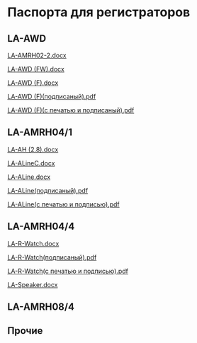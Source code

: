 # Паспорта для регистраторов

## LA-AWD

[LA-AMRH02-2.docx](passports\Согласованные\LA-AMRH02-2.docx ":ignore")

[LA-AWD (FW).docx](<passports\Согласованные\LA-AWD(FW).docx> ":ignore")

[LA-AWD (F).docx](<passports\Согласованные\LA-AWD(F).docx> ":ignore")

[LA-AWD (F)(подписаный).pdf](<passports\Согласованные\LA-AWD(F)(подписаный).pdf> ":ignore")

[LA-AWD (F)(c печатью и подписаный).pdf](<passports\Согласованные\LA-AWD(F)(с_печатью_и_подписью).pdf> ":ignore")

## LA-AMRH04/1

[LA-AH (2.8).docx](<passports\Согласованные\LA-AH(2.8).docx> ":ignore")

[LA-ALineC.docx](passports\Согласованные\LA-ALineC.docx ":ignore")

[LA-ALine.docx](passports\Согласованные\LA-ALine.docx ":ignore")

[LA-ALine(подписаный).pdf](<passports\Согласованные\LA-ALine(подписаный).pdf> ":ignore")

[LA-ALine(с печатью и подписью).pdf](<passports\Согласованные\LA-ALine(с_печатью_и_подписью).pdf> ":ignore")

## LA-AMRH04/4

[LA-R-Watch.docx](passports\Согласованные\LA-R-Watch.docx ":ignore")

[LA-R-Watch(подписаный).pdf](<passports\Согласованные\LA-R-Watch(подписаный).pdf> ":ignore")

[LA-R-Watch(с печатью и подписью).pdf](<passports\Согласованные\LA-R-Watch(с_печатью_и_подписью).pdf> ":ignore")

[LA-Speaker.docx](passports\Согласованные\LA-Speaker.docx ":ignore")

## LA-AMRH08/4

## Прочие
